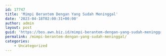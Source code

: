 ```yaml
---
id: 17747
title: 'Mimpi Berantem Dengan Yang Sudah Meninggal'
date: '2023-04-18T02:00:31+00:00'
author: admin
layout: post
guid: 'https://bos.awn.biz.id/mimpi-berantem-dengan-yang-sudah-meninggal/'
permalink: /mimpi-berantem-dengan-yang-sudah-meninggal/
categories:
    - Uncategorized
---
```


